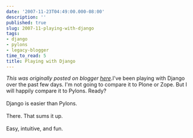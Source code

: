 ```yaml
---
date: '2007-11-23T04:49:00.000-08:00'
description: ''
published: true
slug: 2007-11-playing-with-django
tags:
- django
- pylons
- legacy-blogger
time_to_read: 5
title: Playing with Django
---
```


*This was originally posted on blogger [here](https://pydanny.blogspot.com/2007/11/playing-with-django.html)*.I've been playing with Django over the past few days.  I'm not going to compare it to Plone or Zope.  But I will happily compare it to Pylons.  Ready?<br /><br />Django is easier than Pylons.<br /><br />There.  That sums it up.<br /><br />Easy, intuitive, and fun.